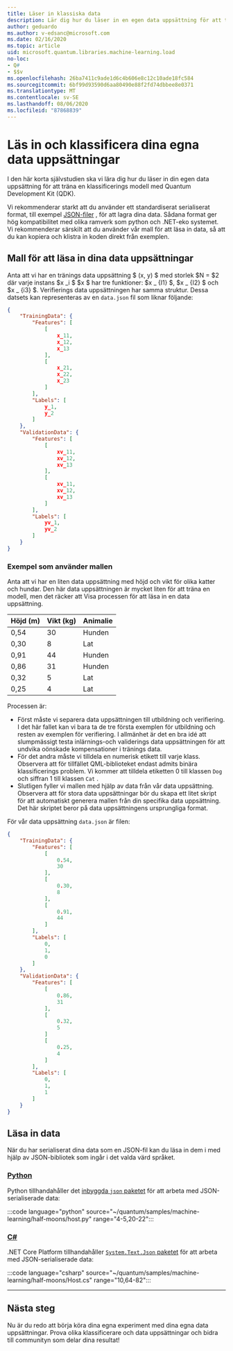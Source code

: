 ```yaml
---
title: Läser in klassiska data
description: Lär dig hur du läser in en egen data uppsättning för att träna en klassificerings modell med Microsoft Quantum Development Kit (QDK).
author: geduardo
ms.author: v-edsanc@microsoft.com
ms.date: 02/16/2020
ms.topic: article
uid: microsoft.quantum.libraries.machine-learning.load
no-loc:
- Q#
- $$v
ms.openlocfilehash: 26ba7411c9ade1d6c4b606e8c12c10ade18fc584
ms.sourcegitcommit: 6bf99d93590d6aa80490e88f2fd74dbbee8e0371
ms.translationtype: MT
ms.contentlocale: sv-SE
ms.lasthandoff: 08/06/2020
ms.locfileid: "87868839"
---
```

# <a name="load-and-classify-your-own-datasets"></a>Läs in och klassificera dina egna data uppsättningar

I den här korta självstudien ska vi lära dig hur du läser in din egen data uppsättning för att träna en klassificerings modell med Quantum Development Kit (QDK).

Vi rekommenderar starkt att du använder ett standardiserat serialiserat format, till exempel [JSON-filer](https://en.wikipedia.org/wiki/JSON) , för att lagra dina data.
Sådana format ger hög kompatibilitet med olika ramverk som python och .NET-eko systemet.
Vi rekommenderar särskilt att du använder vår mall för att läsa in data, så att du kan kopiera och klistra in koden direkt från exemplen.

## <a name="template-for-loading-your-datasets"></a>Mall för att läsa in dina data uppsättningar

Anta att vi har en tränings data uppsättning $ (x, y) $ med storlek $N = $2 där varje instans $x _i $ $x $ har tre funktioner: $x _ {I1} $, $x _ {I2} $ och $x _ {i3} $.
Verifierings data uppsättningen har samma struktur.
Dessa datsets kan representeras av en `data.json` fil som liknar följande:

```json
{
    "TrainingData": {
        "Features": [
            [
                x_11,
                x_12,
                x_13
            ],
            [
                x_21,
                x_22,
                x_23
            ]
        ],
        "Labels": [
            y_1,
            y_2
        ]
    },
    "ValidationData": {
        "Features": [
            [
                xv_11,
                xv_12,
                xv_13
            ],
            [
                xv_11,
                xv_12,
                xv_13
            ]
        ],
        "Labels": [
            yv_1,
            yv_2
        ]
    }
}
```

### <a name="example-using-the-template"></a>Exempel som använder mallen

Anta att vi har en liten data uppsättning med höjd och vikt för olika katter och hundar. Den här data uppsättningen är mycket liten för att träna en modell, men det räcker att Visa processen för att läsa in en data uppsättning.

| Höjd (m) | Vikt (kg) | Animalie |
|-----------|------------|--------|
| 0,54      | 30         | Hunden    |
| 0,30      | 8          | Lat    |
| 0,91      | 44         | Hunden    |
| 0,86      | 31          | Hunden    |
| 0,32      | 5         | Lat    |
| 0,25      | 4          | Lat    |

Processen är:

- Först måste vi separera data uppsättningen till utbildning och verifiering. I det här fallet kan vi bara ta de tre första exemplen för utbildning och resten av exemplen för verifiering. I allmänhet är det en bra idé att slumpmässigt testa inlärnings-och validerings data uppsättningen för att undvika oönskade kompensationer i tränings data.
- För det andra måste vi tilldela en numerisk etikett till varje klass. Observera att för tillfället QML-biblioteket endast admits binära klassificerings problem. Vi kommer att tilldela etiketten 0 till klassen `Dog` och siffran 1 till klassen `Cat` .
- Slutligen fyller vi mallen med hjälp av data från vår data uppsättning. Observera att för stora data uppsättningar bör du skapa ett litet skript för att automatiskt generera mallen från din specifika data uppsättning. Det här skriptet beror på data uppsättningens ursprungliga format.

För vår data uppsättning `data.json` är filen:

```json
{
    "TrainingData": {
        "Features": [
            [
                0.54,
                30
            ],
            [
                0.30,
                8
            ],
            [
                0.91,
                44
            ]
        ],
        "Labels": [
            0,
            1,
            0
        ]
    },
    "ValidationData": {
        "Features": [
            [
                0.86,
                31
            ],
            [
                0.32,
                5
            ]
            [
                0.25,
                4
            ]
        ],
        "Labels": [
            0,
            1,
            1
        ]
    }
}

```

## <a name="loading-the-data"></a>Läsa in data

När du har serialiserat dina data som en JSON-fil kan du läsa in dem i med hjälp av JSON-bibliotek som ingår i det valda värd språket.

### <a name="python"></a>[Python](#tab/tabid-python)

Python tillhandahåller det [inbyggda `json` paketet](https://docs.python.org/3.7/library/json.html) för att arbeta med JSON-serialiserade data:

:::code language="python" source="~/quantum/samples/machine-learning/half-moons/host.py" range="4-5,20-22":::

### <a name="c"></a>[C#](#tab/tabid-csharp)

.NET Core Platform tillhandahåller [ `System.Text.Json` paketet](https://www.nuget.org/packages/System.Text.Json) för att arbeta med JSON-serialiserade data:

:::code language="csharp" source="~/quantum/samples/machine-learning/half-moons/Host.cs" range="10,64-82":::

***

## <a name="next-steps"></a>Nästa steg

Nu är du redo att börja köra dina egna experiment med dina egna data uppsättningar. Prova olika klassificerare och data uppsättningar och bidra till communityn som delar dina resultat!

